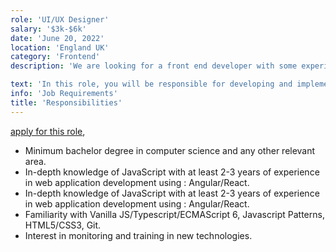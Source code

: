 ```yaml
---
role: 'UI/UX Designer'
salary: '$3k-$6k'
date: 'June 20, 2022'
location: 'England UK'
category: 'Frontend'
description: 'We are looking for a front end developer with some experience in JavaScript, React/Angular technologies to join a dynamic team within a digital agency.'

text: 'In this role, you will be responsible for developing and implementing user interface components using React.js concepts and workflow such as Redux, Flux, and Webpack.'
info: 'Job Requirements'
title: 'Responsibilities'
---
```


[apply for this role](https://www.randstad.ch/jobs/s-it/front-end-developer_geneve_39520491/?utm_source=indeed&igbTracker=640690341&utm_campaign=igb_advertising_IT&utm_medium=igb+cpc&utm_content=Front+End+Developer+%2817686%29+%5B0bcd2f08604ecabb_7b2e2cfe72295%5D),

- Minimum bachelor degree in computer science and any other relevant area.
- In-depth knowledge of JavaScript with at least 2-3 years of experience in web application development using : Angular/React.
- In-depth knowledge of JavaScript with at least 2-3 years of experience in web application development using : Angular/React.
- Familiarity with Vanilla JS/Typescript/ECMAScript 6, Javascript Patterns, HTML5/CSS3, Git.
- Interest in monitoring and training in new technologies.
